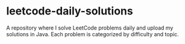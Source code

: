 # leetcode-daily-solutions
A repository where I solve LeetCode problems daily and upload my solutions in Java. Each problem is categorized by difficulty and topic.
